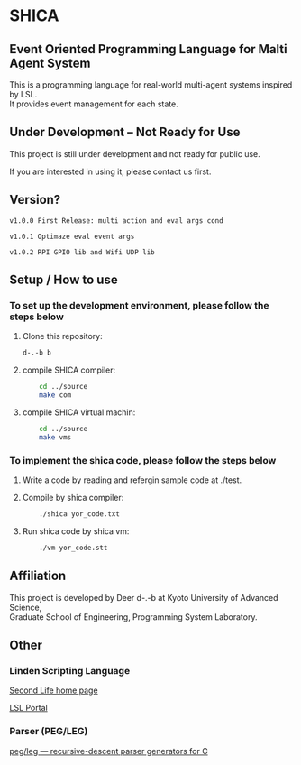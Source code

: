 # SHICA

## Event Oriented Programming Language for Malti Agent System

This is a programming language for real-world multi-agent systems inspired by LSL.  
It provides event management for each state.

## Under Development – Not Ready for Use

This project is still under development and not ready for public use.

If you are interested in using it, please contact us first.

## Version?

    v1.0.0 First Release: multi action and eval args cond

    v1.0.1 Optimaze eval event args

    v1.0.2 RPI GPIO lib and Wifi UDP lib

## Setup / How to use

### To set up the development environment, please follow the steps below

1. Clone this repository:

    ```sh
    d-.-b b
    ```

2. compile SHICA compiler:

    ```sh
        cd ../source
        make com
    ```

3. compile SHICA virtual machin:

    ```sh
        cd ../source
        make vms
    ```

### To implement the shica code, please follow the steps below

1. Write a code by reading and refergin sample code at ./test.

2. Compile by shica compiler:

    ```sh
        ./shica yor_code.txt
    ```

3. Run shica code by shica vm:

    ```sh
        ./vm yor_code.stt
    ```

## Affiliation

This project is developed by Deer d-.-b at Kyoto University of Advanced Science,  
Graduate School of Engineering, Programming System Laboratory.

## Other

### Linden Scripting Language

[Second Life home page](https://secondlife.com/)

[LSL Portal](https://wiki.secondlife.com/wiki/LSL_Portal)

### Parser (PEG/LEG)

[peg/leg — recursive-descent parser generators for C](https://www.piumarta.com/software/peg/)
